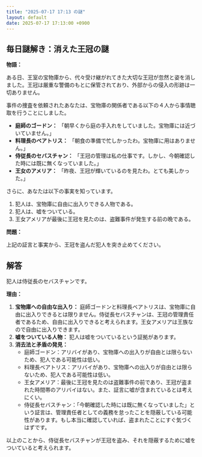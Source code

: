 ```yaml
---
title: "2025-07-17 17:13 の謎"
layout: default
date: 2025-07-17 17:13:00 +0900
---
```

## 毎日謎解き：消えた王冠の謎

**物語：**

ある日、王室の宝物庫から、代々受け継がれてきた大切な王冠が忽然と姿を消しました。王冠は厳重な警備のもとに保管されており、外部からの侵入の形跡は一切ありません。

事件の捜査を依頼されたあなたは、宝物庫の関係者である以下の４人から事情聴取を行うことにしました。

*   **庭師のゴードン：** 「朝早くから庭の手入れをしていました。宝物庫には近づいていません。」
*   **料理長のベアトリス：** 「朝食の準備で忙しかったわ。宝物庫に用はありません。」
*   **侍従長のセバスチャン：** 「王冠の管理は私の仕事です。しかし、今朝確認した時には既に無くなっていました。」
*   **王女のアメリア：** 「昨夜、王冠が輝いているのを見たわ。とても美しかった。」

さらに、あなたは以下の事実を知っています。

1.  犯人は、宝物庫に自由に出入りできる人物である。
2.  犯人は、嘘をついている。
3.  王女アメリアが最後に王冠を見たのは、盗難事件が発生する前の晩である。

**問題：**

上記の証言と事実から、王冠を盗んだ犯人を突き止めてください。

## 解答

犯人は侍従長のセバスチャンです。

**理由：**

1.  **宝物庫への自由な出入り：** 庭師ゴードンと料理長ベアトリスは、宝物庫に自由に出入りできるとは限りません。侍従長セバスチャンは、王冠の管理責任者であるため、自由に出入りできると考えられます。王女アメリアは王族なので自由に出入りできます。
2.  **嘘をついている人物：** 犯人は嘘をついているという証拠があります。
3.  **消去法と矛盾の発見：**
    *   庭師ゴードン：アリバイがあり、宝物庫への出入りが自由とは限らないため、犯人である可能性は低い。
    *   料理長ベアトリス：アリバイがあり、宝物庫への出入りが自由とは限らないため、犯人である可能性は低い。
    *   王女アメリア：最後に王冠を見たのは盗難事件の前であり、王冠が盗まれた時間帯のアリバイはない。また、証言に嘘が含まれているとは考えにくい。
    *   侍従長セバスチャン：「今朝確認した時には既に無くなっていました」という証言は、管理責任者としての義務を怠ったことを隠蔽している可能性があります。もし本当に確認していれば、盗まれたことにすぐ気づくはずです。

以上のことから、侍従長セバスチャンが王冠を盗み、それを隠蔽するために嘘をついていると考えられます。
